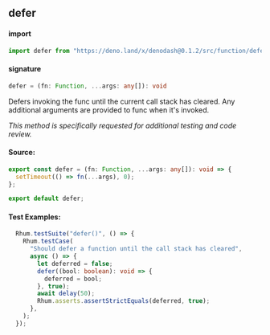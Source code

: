 
## defer

#### import
```typescript
import defer from "https://deno.land/x/denodash@0.1.2/src/function/defer.ts"
```

#### signature
```typescript
defer = (fn: Function, ...args: any[]): void
```

Defers invoking the func until the current call stack has cleared. Any additional arguments are provided to func when it's invoked.
      
_This method is specifically requested for additional testing and code review._

#### Source:

```typescript
export const defer = (fn: Function, ...args: any[]): void => {
  setTimeout(() => fn(...args), 0);
};

export default defer;

```

#### Test Examples: 

```typescript
  Rhum.testSuite("defer()", () => {
    Rhum.testCase(
      "Should defer a function until the call stack has cleared",
      async () => {
        let deferred = false;
        defer((bool: boolean): void => {
          deferred = bool;
        }, true);
        await delay(50);
        Rhum.asserts.assertStrictEquals(deferred, true);
      },
    );
  });
```

  